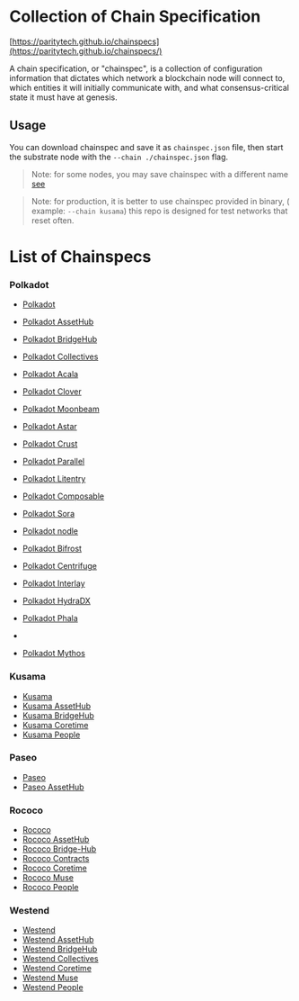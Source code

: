 # Collection of Chain Specification
[https://paritytech.github.io/chainspecs](https://paritytech.github.io/chainspecs/)

A chain specification, or "chainspec", is a collection of configuration information that dictates which network a blockchain node will connect to, which entities it will initially communicate with, and what consensus-critical state it must have at genesis.

## Usage 
You can download chainspec and save it as `chainspec.json` file, then start the substrate node with the `--chain ./chainspec.json` flag.

> Note: for some nodes, you may save chainspec with a different name [see](https://github.com/PureStake/moonbeam/issues/1104#issuecomment-996787548)

> Note: for production, it is better to use chainspec provided in binary, ( example: `--chain kusama`) this repo is designed for test networks that reset often.

# List of Chainspecs
### Polkadot
- [Polkadot](polkadot/relaychain/chainspec.json)
- [Polkadot AssetHub](polkadot/parachain/asset-hub/chainspec.json)
- [Polkadot BridgeHub](polkadot/parachain/bridge-hub/chainspec.json)
- [Polkadot Collectives](polkadot/parachain/collectives/chainspec.json)

- [Polkadot Acala](polkadot/parachain/acala/chainspec.json)
- [Polkadot Clover](polkadot/parachain/clover/chainspec.json)
- [Polkadot Moonbeam](polkadot/parachain/moonbeam/chainspec.json)
- [Polkadot Astar](polkadot/parachain/astar/chainspec.json)
- [Polkadot Crust](polkadot/parachain/crust/chainspec.json)
- [Polkadot Parallel](polkadot/parachain/parallel/chainspec.json)
- [Polkadot Litentry](polkadot/parachain/litentry/chainspec.json)
- [Polkadot Composable](polkadot/parachain/composable/chainspec.json)
- [Polkadot Sora](polkadot/parachain/sora/chainspec.json)
- [Polkadot nodle](polkadot/parachain/nodle/chainspec.json)
- [Polkadot Bifrost](polkadot/parachain/bifrost/chainspec.json)
- [Polkadot Centrifuge](polkadot/parachain/centrifuge/chainspec.json)
- [Polkadot Interlay](polkadot/parachain/interlay/chainspec.json)
- [Polkadot HydraDX](polkadot/parachain/hydradx/chainspec.json)
- [Polkadot Phala](polkadot/parachain/phala/chainspec.json)
- 



- [Polkadot Mythos](polkadot/parachain/mythos/chainspec.json)


### Kusama
- [Kusama](kusama/relaychain/chainspec.json)
- [Kusama AssetHub](kusama/parachain/asset-hub/chainspec.json)
- [Kusama BridgeHub](kusama/parachain/bridge-hub/chainspec.json)
- [Kusama Coretime](kusama/parachain/coretime/chainspec.json)
- [Kusama People](kusama/parachain/people/chainspec.json)


### Paseo
- [Paseo](paseo/relaychain/chainspec.json)
- [Paseo AssetHub](paseo/parachain/asset-hub/chainspec.json)

### Rococo
- [Rococo](rococo/relaychain/chainspec.json)
- [Rococo AssetHub](rococo/parachain/asset-hub/chainspec.json)
- [Rococo Bridge-Hub](rococo/parachain/bridge-hub/chainspec.json)
- [Rococo Contracts](rococo/parachain/contracts/chainspec.json)
- [Rococo Coretime](rococo/parachain/coretime/chainspec.json)
- [Rococo Muse](rococo/parachain/mythical/chainspec.json)
- [Rococo People](rococo/parachain/people/chainspec.json)

### Westend
- [Westend](westend/relaychain/chainspec.json)
- [Westend AssetHub](westend/parachain/asset-hub/chainspec.json)
- [Westend BridgeHub](westend/parachain/bridge-hub/chainspec.json)
- [Westend Collectives](westend/parachain/collectives/chainspec.json)
- [Westend Coretime](westend/parachain/coretime/chainspec.json)
- [Westend Muse](westend/parachain/mythical/chainspec.json)
- [Westend People](westend/parachain/people/chainspec.json)
